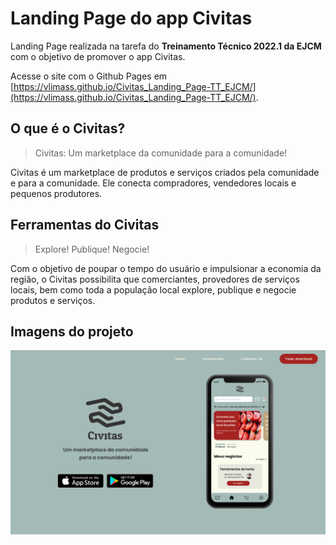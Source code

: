 # Landing Page do app Civitas

Landing Page realizada na tarefa do **Treinamento Técnico 2022.1 da EJCM** com o objetivo de promover o app Civitas.

Acesse o site com o Github Pages em [https://vlimass.github.io/Civitas_Landing_Page-TT_EJCM/](https://vlimass.github.io/Civitas_Landing_Page-TT_EJCM/).

## O que é o Civitas?
> Civitas: Um marketplace da comunidade para a comunidade!

Civitas é um marketplace de produtos e serviços criados pela comunidade e para a comunidade. Ele conecta compradores, vendedores locais e pequenos produtores.

## Ferramentas do Civitas
> Explore! Publique! Negocie!

Com o objetivo de poupar o tempo do usuário e impulsionar a economia da região, o Civitas possibilita que comerciantes, provedores de serviços locais, bem como toda a população local explore, publique e negocie produtos e serviços.

## Imagens do projeto

![Tela inicial da landing page](assets/imagem-civitas-landing-page.png)
